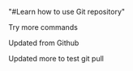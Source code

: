 "#Learn how to use Git repository"

Try more commands

Updated from Github

Updated more to test git pull
